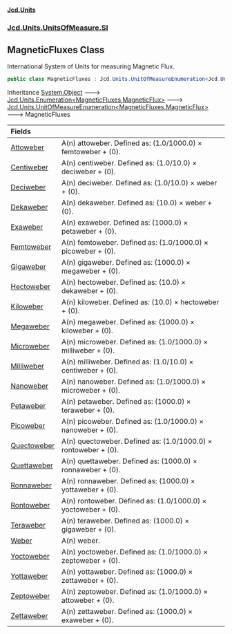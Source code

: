 #### [Jcd.Units](index.md 'index')
### [Jcd.Units.UnitsOfMeasure.SI](Jcd.Units.UnitsOfMeasure.SI.md 'Jcd.Units.UnitsOfMeasure.SI')

## MagneticFluxes Class

International System of Units for measuring Magnetic Flux.

```csharp
public class MagneticFluxes : Jcd.Units.UnitOfMeasureEnumeration<Jcd.Units.UnitsOfMeasure.SI.MagneticFluxes, Jcd.Units.UnitTypes.MagneticFlux>
```

Inheritance [System.Object](https://docs.microsoft.com/en-us/dotnet/api/System.Object 'System.Object') &#129106; [Jcd.Units.Enumeration&lt;](Enumeration_TEnumeration,T_.md 'Jcd.Units.Enumeration<TEnumeration,T>')[MagneticFluxes](MagneticFluxes.md 'Jcd.Units.UnitsOfMeasure.SI.MagneticFluxes')[,](Enumeration_TEnumeration,T_.md 'Jcd.Units.Enumeration<TEnumeration,T>')[MagneticFlux](MagneticFlux.md 'Jcd.Units.UnitTypes.MagneticFlux')[&gt;](Enumeration_TEnumeration,T_.md 'Jcd.Units.Enumeration<TEnumeration,T>') &#129106; [Jcd.Units.UnitOfMeasureEnumeration&lt;](UnitOfMeasureEnumeration_TEnumeration,T_.md 'Jcd.Units.UnitOfMeasureEnumeration<TEnumeration,T>')[MagneticFluxes](MagneticFluxes.md 'Jcd.Units.UnitsOfMeasure.SI.MagneticFluxes')[,](UnitOfMeasureEnumeration_TEnumeration,T_.md 'Jcd.Units.UnitOfMeasureEnumeration<TEnumeration,T>')[MagneticFlux](MagneticFlux.md 'Jcd.Units.UnitTypes.MagneticFlux')[&gt;](UnitOfMeasureEnumeration_TEnumeration,T_.md 'Jcd.Units.UnitOfMeasureEnumeration<TEnumeration,T>') &#129106; MagneticFluxes

| Fields | |
| :--- | :--- |
| [Attoweber](MagneticFluxes.Attoweber.md 'Jcd.Units.UnitsOfMeasure.SI.MagneticFluxes.Attoweber') | A(n) attoweber. Defined as: (1.0/1000.0) × femtoweber + (0). |
| [Centiweber](MagneticFluxes.Centiweber.md 'Jcd.Units.UnitsOfMeasure.SI.MagneticFluxes.Centiweber') | A(n) centiweber. Defined as: (1.0/10.0) × deciweber + (0). |
| [Deciweber](MagneticFluxes.Deciweber.md 'Jcd.Units.UnitsOfMeasure.SI.MagneticFluxes.Deciweber') | A(n) deciweber. Defined as: (1.0/10.0) × weber + (0). |
| [Dekaweber](MagneticFluxes.Dekaweber.md 'Jcd.Units.UnitsOfMeasure.SI.MagneticFluxes.Dekaweber') | A(n) dekaweber. Defined as: (10.0) × weber + (0). |
| [Exaweber](MagneticFluxes.Exaweber.md 'Jcd.Units.UnitsOfMeasure.SI.MagneticFluxes.Exaweber') | A(n) exaweber. Defined as: (1000.0) × petaweber + (0). |
| [Femtoweber](MagneticFluxes.Femtoweber.md 'Jcd.Units.UnitsOfMeasure.SI.MagneticFluxes.Femtoweber') | A(n) femtoweber. Defined as: (1.0/1000.0) × picoweber + (0). |
| [Gigaweber](MagneticFluxes.Gigaweber.md 'Jcd.Units.UnitsOfMeasure.SI.MagneticFluxes.Gigaweber') | A(n) gigaweber. Defined as: (1000.0) × megaweber + (0). |
| [Hectoweber](MagneticFluxes.Hectoweber.md 'Jcd.Units.UnitsOfMeasure.SI.MagneticFluxes.Hectoweber') | A(n) hectoweber. Defined as: (10.0) × dekaweber + (0). |
| [Kiloweber](MagneticFluxes.Kiloweber.md 'Jcd.Units.UnitsOfMeasure.SI.MagneticFluxes.Kiloweber') | A(n) kiloweber. Defined as: (10.0) × hectoweber + (0). |
| [Megaweber](MagneticFluxes.Megaweber.md 'Jcd.Units.UnitsOfMeasure.SI.MagneticFluxes.Megaweber') | A(n) megaweber. Defined as: (1000.0) × kiloweber + (0). |
| [Microweber](MagneticFluxes.Microweber.md 'Jcd.Units.UnitsOfMeasure.SI.MagneticFluxes.Microweber') | A(n) microweber. Defined as: (1.0/1000.0) × milliweber + (0). |
| [Milliweber](MagneticFluxes.Milliweber.md 'Jcd.Units.UnitsOfMeasure.SI.MagneticFluxes.Milliweber') | A(n) milliweber. Defined as: (1.0/10.0) × centiweber + (0). |
| [Nanoweber](MagneticFluxes.Nanoweber.md 'Jcd.Units.UnitsOfMeasure.SI.MagneticFluxes.Nanoweber') | A(n) nanoweber. Defined as: (1.0/1000.0) × microweber + (0). |
| [Petaweber](MagneticFluxes.Petaweber.md 'Jcd.Units.UnitsOfMeasure.SI.MagneticFluxes.Petaweber') | A(n) petaweber. Defined as: (1000.0) × teraweber + (0). |
| [Picoweber](MagneticFluxes.Picoweber.md 'Jcd.Units.UnitsOfMeasure.SI.MagneticFluxes.Picoweber') | A(n) picoweber. Defined as: (1.0/1000.0) × nanoweber + (0). |
| [Quectoweber](MagneticFluxes.Quectoweber.md 'Jcd.Units.UnitsOfMeasure.SI.MagneticFluxes.Quectoweber') | A(n) quectoweber. Defined as: (1.0/1000.0) × rontoweber + (0). |
| [Quettaweber](MagneticFluxes.Quettaweber.md 'Jcd.Units.UnitsOfMeasure.SI.MagneticFluxes.Quettaweber') | A(n) quettaweber. Defined as: (1000.0) × ronnaweber + (0). |
| [Ronnaweber](MagneticFluxes.Ronnaweber.md 'Jcd.Units.UnitsOfMeasure.SI.MagneticFluxes.Ronnaweber') | A(n) ronnaweber. Defined as: (1000.0) × yottaweber + (0). |
| [Rontoweber](MagneticFluxes.Rontoweber.md 'Jcd.Units.UnitsOfMeasure.SI.MagneticFluxes.Rontoweber') | A(n) rontoweber. Defined as: (1.0/1000.0) × yoctoweber + (0). |
| [Teraweber](MagneticFluxes.Teraweber.md 'Jcd.Units.UnitsOfMeasure.SI.MagneticFluxes.Teraweber') | A(n) teraweber. Defined as: (1000.0) × gigaweber + (0). |
| [Weber](MagneticFluxes.Weber.md 'Jcd.Units.UnitsOfMeasure.SI.MagneticFluxes.Weber') | A(n) weber. |
| [Yoctoweber](MagneticFluxes.Yoctoweber.md 'Jcd.Units.UnitsOfMeasure.SI.MagneticFluxes.Yoctoweber') | A(n) yoctoweber. Defined as: (1.0/1000.0) × zeptoweber + (0). |
| [Yottaweber](MagneticFluxes.Yottaweber.md 'Jcd.Units.UnitsOfMeasure.SI.MagneticFluxes.Yottaweber') | A(n) yottaweber. Defined as: (1000.0) × zettaweber + (0). |
| [Zeptoweber](MagneticFluxes.Zeptoweber.md 'Jcd.Units.UnitsOfMeasure.SI.MagneticFluxes.Zeptoweber') | A(n) zeptoweber. Defined as: (1.0/1000.0) × attoweber + (0). |
| [Zettaweber](MagneticFluxes.Zettaweber.md 'Jcd.Units.UnitsOfMeasure.SI.MagneticFluxes.Zettaweber') | A(n) zettaweber. Defined as: (1000.0) × exaweber + (0). |

